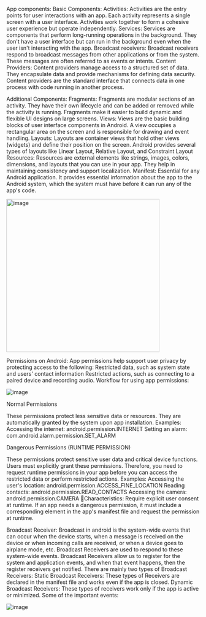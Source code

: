App components:
Basic Components:
Activities: Activities are the entry points for user interactions with an app. Each activity represents a single screen with a user interface. Activities work together to form a cohesive user experience but operate independently.
Services: Services are components that perform long-running operations in the background. They don't have a user interface but can run in the background even when the user isn't interacting with the app.
Broadcast receivers: Broadcast receivers respond to broadcast messages from other applications or from the system. These messages are often referred to as events or intents.
Content Providers: Content providers manage access to a structured set of data. They encapsulate data and provide mechanisms for defining data security. Content providers are the standard interface that connects data in one process with code running in another process.


Additional Components:
Fragments: Fragments are modular sections of an activity. They have their own lifecycle and can be added or removed while the activity is running. Fragments make it easier to build dynamic and flexible UI designs on large screens.
Views: Views are the basic building blocks of user interface components in Android. A view occupies a rectangular area on the screen and is responsible for drawing and event handling.
Layouts: Layouts are container views that hold other views (widgets) and define their position on the screen. Android provides several types of layouts like Linear Layout, Relative Layout, and Constraint Layout
Resources: Resources are external elements like strings, images, colors, dimensions, and layouts that you can use in your app. They help in maintaining consistency and support localization.
Manifest: Essential for any Android application. It provides essential information about the app to the Android system, which the system must have before it can run any of the app's code.


<img width="399" alt="image" src="https://github.com/SantoshKumarP1412/Android-Security/assets/140537888/a199a021-f954-4d24-800f-d19b6c1f2c25">


Permissions on Android:
App permissions help support user privacy by protecting access to the following:
Restricted data, such as system state and users' contact information
Restricted actions, such as connecting to a paired device and recording audio.
Workflow for using app permissions:

![image](https://github.com/SantoshKumarP1412/Android-Security/assets/140537888/063590cf-0086-46d4-a2fa-50ec94e10b0e)


Normal Permissions

These permissions protect less sensitive data or resources. They are automatically granted by the system upon app installation.
Examples:
Accessing the internet: android.permission.INTERNET
Setting an alarm: com.android.alarm.permission.SET_ALARM



Dangerous Permissions (RUNTIME PERMISSION)

These permissions protect sensitive user data and critical device functions. Users must explicitly grant these permissions.
Therefore, you need to request runtime permissions in your app before you can access the restricted data or perform restricted actions.
Examples:
Accessing the user's location: android.permission.ACCESS_FINE_LOCATION
Reading contacts: android.permission.READ_CONTACTS
Accessing the camera: android.permission.CAMERA
Characteristics: Require explicit user consent at runtime. If an app needs a dangerous permission, it must include a corresponding <uses-permission> element in the app's manifest file and request the permission at runtime.




Broadcast Receiver:
Broadcast in android is the system-wide events that can occur when the device starts, when a message is received on the device or when incoming calls are received, or when a device goes to airplane mode, etc.
Broadcast Receivers are used to respond to these system-wide events. Broadcast Receivers allow us to register for the system and application events, and when that event happens, then the register receivers get notified. There are mainly two types of Broadcast Receivers:
Static Broadcast Receivers: These types of Receivers are declared in the manifest file and works even if the app is closed.
Dynamic Broadcast Receivers: These types of receivers work only if the app is active or minimized.
Some of the important events:


![image](https://github.com/SantoshKumarP1412/Android-Security/assets/140537888/9279f1b8-dd89-4650-83b9-eab1b0321986)
